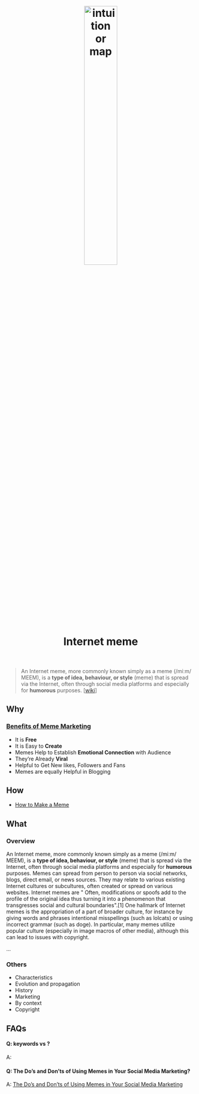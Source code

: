 <h1 align="center">
<br>
	<a href="https://www.wikiwand.com/en/Internet_meme">
  <img src="https://i.imgur.com/3gAMXye.jpeg" alt="intuition or map" width=42%">
  </a>
  <br><br>
Internet meme 
  <br><br>
</h1>

> An Internet meme, more commonly known simply as a meme (/miːm/ MEEM), is a **type of idea, behaviour, or style** (meme) that is spread via the Internet, often through social media platforms and especially for **humorous** purposes. [[wiki](https://www.wikiwand.com/en/Internet_meme)]

## Why 

### [Benefits of Meme Marketing](https://www.htmlpro.net/blog/benefits-meme-marketing)

* It is **Free**
* It is Easy to **Create**
* Memes Help to Establish **Emotional Connection** with Audience
* They’re Already **Viral**
* Helpful to Get New likes, Followers and Fans
* Memes are equally Helpful in Blogging 

## How

* [How to Make a Meme](https://www.wikihow.com/Make-a-Meme)

## What 

### Overview

An Internet meme, more commonly known simply as a meme (/miːm/ MEEM), is a **type of idea, behaviour, or style** (meme) that is spread via the Internet, often through social media platforms and especially for **humorous** purposes. Memes can spread from person to person via social networks, blogs, direct email, or news sources. They may relate to various existing Internet cultures or subcultures, often created or spread on various websites. Internet memes are " Often, modifications or spoofs add to the profile of the original idea thus turning it into a phenomenon that transgresses social and cultural boundaries".[1] One hallmark of Internet memes is the appropriation of a part of broader culture, for instance by giving words and phrases intentional misspellings (such as lolcats) or using incorrect grammar (such as doge). In particular, many memes utilize popular culture (especially in image macros of other media), although this can lead to issues with copyright.

...

### Others

* Characteristics
* Evolution and propagation
* History
* Marketing
* By context
* Copyright


## FAQs

#### Q: keywords vs ?

A: 


#### Q: The Do’s and Don’ts of Using Memes in Your Social Media Marketing?

A: [The Do’s and Don’ts of Using Memes in Your Social Media Marketing](https://www.digitalrdm.com/dos-donts-using-memes-social-media-marketing/#:~:text=The%20primary%20motive%20behind%20using,thinking%20out%20of%20the%20box.)